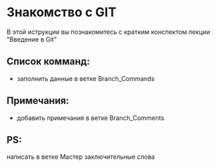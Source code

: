 # Знакомство с GIT

В этой иструкции вы познакомитесь с кратким конспектом лекции "Введение в Git"

## Список комманд:

* заполнить данные в ветке Branch_Commands

## Примечания:

* добавить примечания в ветке Branch_Comments

## PS:

написать в ветке Мастер заключительные слова
